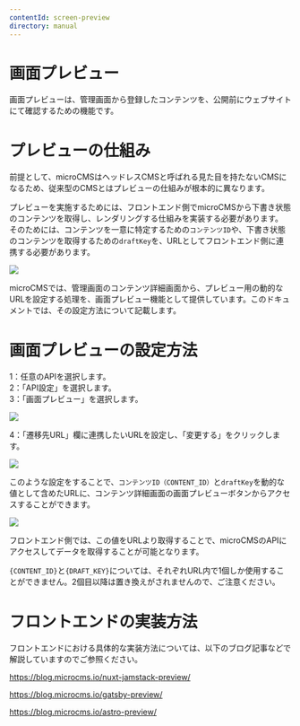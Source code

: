 ```yaml
---
contentId: screen-preview
directory: manual
---
```


# 画面プレビュー

画面プレビューは、管理画面から登録したコンテンツを、公開前にウェブサイトにて確認するための機能です。  

プレビューの仕組み
=========

前提として、microCMSはヘッドレスCMSと呼ばれる見た目を持たないCMSになるため、従来型のCMSとはプレビューの仕組みが根本的に異なります。  
  
プレビューを実施するためには、フロントエンド側でmicroCMSから下書き状態のコンテンツを取得し、レンダリングする仕組みを実装する必要があります。  
そのためには、コンテンツを一意に特定するための`コンテンツID`や、下書き状態のコンテンツを取得するための`draftKey`を、URLとしてフロントエンド側に連携する必要があります。  
  
![](https://images.microcms-assets.io/assets/d6af1616730544a596d299c20834f460/c9dc290c764144ad9f647454bb0fcce8/preview2.png)  
  
microCMSでは、管理画面のコンテンツ詳細画面から、プレビュー用の動的なURLを設定する処理を、画面プレビュー機能として提供しています。このドキュメントでは、その設定方法について記載します。  

画面プレビューの設定方法
============

1：任意のAPIを選択します。  
2：「API設定」を選択します。  
3：「画面プレビュー」を選択します。  
  
![](https://images.microcms-assets.io/assets/d6af1616730544a596d299c20834f460/eae127a7e5d54d1bb4a675ea2f406f21/CleanShot%202024-03-04%20at%2017.25.56%402x.png)  
  
4：「遷移先URL」欄に連携したいURLを設定し、「変更する」をクリックします。  
  
![](https://images.microcms-assets.io/assets/d6af1616730544a596d299c20834f460/5a8948d615fb4bcab0e538535299aee1/CleanShot%202024-03-04%20at%2017.29.18%402x.png)  
  
このような設定をすることで、`コンテンツID（CONTENT_ID）`と`draftKey`を動的な値として含めたURLに、コンテンツ詳細画面の画面プレビューボタンからアクセスすることができます。  
  
![](https://images.microcms-assets.io/assets/d6af1616730544a596d299c20834f460/f6138bd53c5a41a9b7dc9804cc321c6a/CleanShot%202024-03-04%20at%2017.51.26.png)  
  
フロントエンド側では、この値をURLより取得することで、microCMSのAPIにアクセスしてデータを取得することが可能となります。

`{CONTENT_ID}`と`{DRAFT_KEY}`については、それぞれURL内で1個しか使用することができません。2個目以降は置き換えがされませんので、ご注意ください。

フロントエンドの実装方法
============

フロントエンドにおける具体的な実装方法については、以下のブログ記事などで解説していますのでご参照ください。

https://blog.microcms.io/nuxt-jamstack-preview/

https://blog.microcms.io/gatsby-preview/

https://blog.microcms.io/astro-preview/
